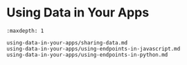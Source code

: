 # Using Data in Your Apps

```{toctree}
:maxdepth: 1

using-data-in-your-apps/sharing-data.md
using-data-in-your-apps/using-endpoints-in-javascript.md
using-data-in-your-apps/using-endpoints-in-python.md
```